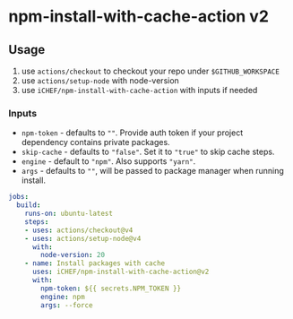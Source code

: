 # npm-install-with-cache-action v2

## Usage

1. use `actions/checkout` to checkout your repo under `$GITHUB_WORKSPACE`
2. use `actions/setup-node` with node-version
3. use `iCHEF/npm-install-with-cache-action` with inputs if needed

### Inputs

- `npm-token` - defaults to `""`. Provide auth token if your project dependency contains private packages.
- `skip-cache` - defaults to `"false"`. Set it to `"true"` to skip cache steps.
- `engine` - default to `"npm"`. Also supports `"yarn"`.
- `args` - defaults to `""`, will be passed to package manager when running install.

```yml
jobs:
  build:
    runs-on: ubuntu-latest
    steps:
    - uses: actions/checkout@v4
    - uses: actions/setup-node@v4
      with:
        node-version: 20
    - name: Install packages with cache
      uses: iCHEF/npm-install-with-cache-action@v2
      with:
        npm-token: ${{ secrets.NPM_TOKEN }}
        engine: npm
        args: --force
```

